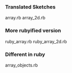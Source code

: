 ### Translated Sketches
array.rb
array_2d.rb
### More rubyified version
ruby_array.rb
ruby_array_2d.rb
### Different in ruby
array_objects.rb

